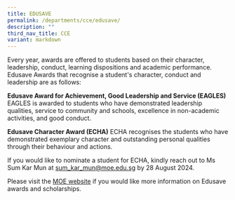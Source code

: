 ```yaml
---
title: EDUSAVE
permalink: /departments/cce/edusave/
description: ""
third_nav_title: CCE
variant: markdown
---
```

Every year, awards are offered to students based on their character, leadership, conduct, learning dispositions and academic performance. Edusave Awards that recognise a student's character, conduct and leadership are as follows:

**Edusave Award for Achievement, Good Leadership and Service (EAGLES)**
EAGLES is awarded to students who have demonstrated leadership qualities, service to community and schools, excellence in non-academic activities, and good conduct.


**Edusave Character Award (ECHA)**
ECHA recognises the students who have demonstrated exemplary character and outstanding personal qualities through their behaviour and actions. 


If you would like to nominate a student for ECHA, kindly reach out to Ms Sum Kar Mun at [sum\_kar\_mun@moe.edu.sg](mailto:sum_kar_mun@moe.edu.sg) by 28 August 2024. 


Please visit the [MOE website](https://www.moe.gov.sg/financial-matters/awards-scholarships/edusave-awards#:~:text=Edusave%20Character%20Award,Primary%204%20to%206%3A%20%24350) if you would like more information on Edusave awards and scholarships.
